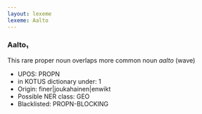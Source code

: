 ```yaml
---
layout: lexeme
lexeme: Aalto
---
```


###  Aalto₁

This rare proper noun overlaps more common noun *aalto* (wave)
* UPOS:  PROPN
* in KOTUS dictionary under:  1
* Origin:  finer|joukahainen|enwikt
* Possible NER class:  GEO
* Blacklisted:  PROPN-BLOCKING

